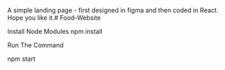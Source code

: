 A simple landing page - first designed in figma and then coded in React. Hope you like it.# Food-Website


Install Node Modules
npm install

Run The Command

npm start

